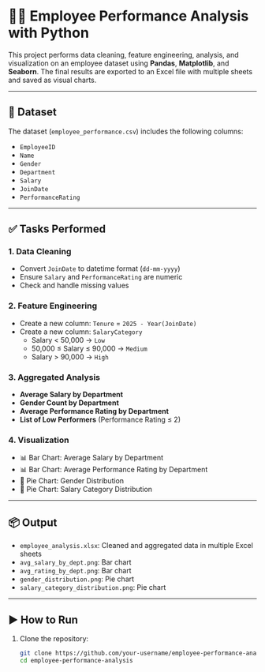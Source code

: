 # 🧑‍💼 Employee Performance Analysis with Python

This project performs data cleaning, feature engineering, analysis, and visualization on an employee dataset using **Pandas**, **Matplotlib**, and **Seaborn**. The final results are exported to an Excel file with multiple sheets and saved as visual charts.

---

## 📂 Dataset

The dataset (`employee_performance.csv`) includes the following columns:

- `EmployeeID`
- `Name`
- `Gender`
- `Department`
- `Salary`
- `JoinDate`
- `PerformanceRating`

---

## ✅ Tasks Performed

### 1. Data Cleaning
- Convert `JoinDate` to datetime format (`dd-mm-yyyy`)
- Ensure `Salary` and `PerformanceRating` are numeric
- Check and handle missing values

### 2. Feature Engineering
- Create a new column: `Tenure` = `2025 - Year(JoinDate)`
- Create a new column: `SalaryCategory`
  - Salary < 50,000 → `Low`
  - 50,000 ≤ Salary ≤ 90,000 → `Medium`
  - Salary > 90,000 → `High`

### 3. Aggregated Analysis
- **Average Salary by Department**
- **Gender Count by Department**
- **Average Performance Rating by Department**
- **List of Low Performers** (Performance Rating ≤ 2)

### 4. Visualization
- 📊 Bar Chart: Average Salary by Department
- 📊 Bar Chart: Average Performance Rating by Department
- 🥧 Pie Chart: Gender Distribution
- 🥧 Pie Chart: Salary Category Distribution

---

## 📦 Output

- `employee_analysis.xlsx`: Cleaned and aggregated data in multiple Excel sheets
- `avg_salary_by_dept.png`: Bar chart
- `avg_rating_by_dept.png`: Bar chart
- `gender_distribution.png`: Pie chart
- `salary_category_distribution.png`: Pie chart

---

## ▶️ How to Run

1. Clone the repository:
   ```bash
   git clone https://github.com/your-username/employee-performance-analysis.git
   cd employee-performance-analysis
